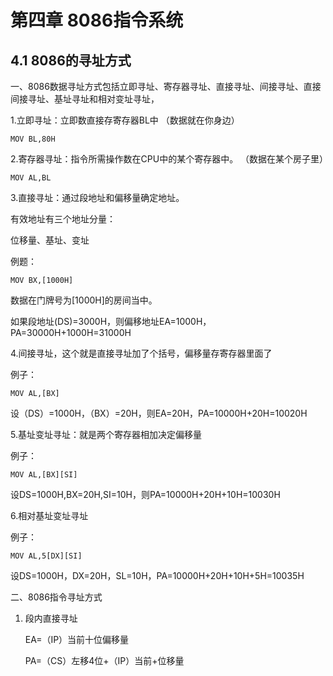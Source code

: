 # 第四章 8086指令系统

## 4.1 8086的寻址方式

一、8086数据寻址方式包括立即寻址、寄存器寻址、直接寻址、间接寻址、直接间接寻址、基址寻址和相对变址寻址，

1.立即寻址：立即数直接存寄存器BL中	（数据就在你身边）

```assembly
MOV BL,80H
```

2.寄存器寻址：指令所需操作数在CPU中的某个寄存器中。	（数据在某个房子里）

```assembly
MOV AL,BL
```

3.直接寻址：通过段地址和偏移量确定地址。

有效地址有三个地址分量：

位移量、基址、变址

例题：

```assembly
MOV BX,[1000H]
```

数据在门牌号为[1000H]的房间当中。

如果段地址(DS)=3000H，则偏移地址EA=1000H，PA=30000H+1000H=31000H

4.间接寻址，这个就是直接寻址加了个括号，偏移量存寄存器里面了

例子：

```assembly
MOV AL,[BX]
```

设（DS）=1000H，（BX）=20H，则EA=20H，PA=10000H+20H=10020H

5.基址变址寻址：就是两个寄存器相加决定偏移量

例子：

```assembly
MOV AL,[BX][SI]
```

设DS=1000H,BX=20H,SI=10H，则PA=10000H+20H+10H=10030H

6.相对基址变址寻址

例子：

```
MOV AL,5[DX][SI]
```

设DS=1000H，DX=20H，SL=10H，PA=10000H+20H+10H+5H=10035H

二、8086指令寻址方式

1. 段内直接寻址

   EA=（IP）当前十位偏移量

   PA=（CS）左移4位+（IP）当前+位移量

